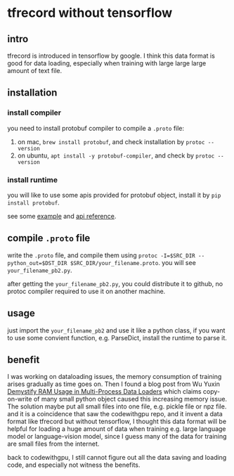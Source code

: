 # tfrecord without tensorflow

## intro

tfrecord is introduced in tensorflow by google. I think this data format is good for data loading, especially when training with large large large amount of text file. 

## installation

### install compiler
you need to install protobuf compiler to compile a `.proto` file:

1) on mac, `brew install protobuf`, and check installation by `protoc --version`
2) on ubuntu, `apt install -y protobuf-compiler`, and check by `protoc --version`

### install runtime
you will like to use some apis provided for protobuf object, install it by `pip install protobuf`.

see some [example](https://protobuf.dev/getting-started/pythontutorial/) and [api reference](https://googleapis.dev/python/protobuf/latest/).


## compile `.proto` file

write the `.proto` file, and compile them using `protoc -I=$SRC_DIR --python_out=$DST_DIR $SRC_DIR/your_filename.proto`.
you will see `your_filename_pb2.py`.

after getting the `your_filename_pb2.py`, you could distribute it to github, no protoc compiler required to use it on another machine.

## usage

just import the `your_filename_pb2` and use it like a python class, if you want to use some convient function, e.g. ParseDict,
install the runtime to parse it.

## benefit
I was working on dataloading issues, the memory consumption of training arises gradually as time goes on. Then I found a blog post from Wu Yuxin [Demystify RAM Usage in Multi-Process Data Loaders](https://ppwwyyxx.com/blog/2022/Demystify-RAM-Usage-in-Multiprocess-DataLoader/) which claims copy-on-write of many small python object caused this increasing memory issue. The solution maybe put all small files into one file, e.g. pickle file or npz file. 
and it is a coincidence that saw the codewithgpu repo, and it invent a data format like tfrecord but without tensorflow, I thought this data format will be helpful for loading a huge amount of data when training e.g. large language model or language-vision model, since I guess many of the data for training are small files from the internet.

back to codewithgpu, I still cannot figure out all the data saving and loading code, and especially not witness the benefits.